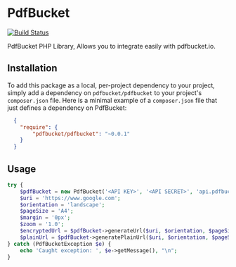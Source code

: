 # PdfBucket

[![Build Status](https://travis-ci.org/pdfbucket/pdfbucket-php.svg?branch=master)](https://travis-ci.org/pdfbucket/pdfbucket-php)

PdfBucket PHP Library, Allows you to integrate easily with pdfbucket.io.

## Installation

To add this package as a local, per-project dependency to your project, simply add a dependency on `pdfbucket/pdfbucket` to your project's `composer.json` file. Here is a minimal example of a `composer.json` file that just defines a dependency on PdfBucket:

```json
  {
    "require": {
        "pdfbucket/pdfbucket": "~0.0.1"
    }
  }
```

## Usage

```php
try {
    $pdfBucket = new PdfBucket('<API KEY>', '<API SECRET>', 'api.pdfbucket.io');
    $uri = 'https://www.google.com';
    $orientation = 'landscape';
    $pageSize = 'A4';
    $margin = '0px';
    $zoom = '1.0';
    $encryptedUrl = $pdfBucket->generateUrl($uri, $orientation, $pageSize, $margin, $zoom);
    $plainUrl = $pdfBucket->generatePlainUrl($uri, $orientation, $pageSize, $margin, $zoom);
} catch (PdfBucketException $e) {
    echo 'Caught exception: ', $e->getMessage(), "\n";
}
```
